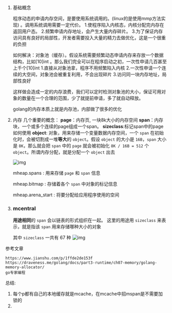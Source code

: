 1. 基础概念

   程序动态的申请内存空间，是要使用系统调用的。(linux的是使用mmp方法实现)  。调用系统调用需要一定代价。
   	1.使程序陷入内核态，内核分配完内存在返回用户态。
   	2.频繁申请内存地址，会产生大量内存碎片。
   	3.为了保证内存访问具有良好的局部性，开发者需要投入大量的精力去做优化，这是一个很重的负担

   如何解决：对象池（缓存）。假设系统需要频繁动态申请内存来存放一个数据结构，比如[10]int 。那么我们完全可以在程序启动之初，一次性申请几百甚至上千个[10]int 
   	 1.直接从对象池拿，程序不用频繁陷入内核
   	 2.一次性申请一个连续的大空间，对象池会被重复利用，不会出现碎片
   	 3.访问同一块内存地址，局部性良好

   这样做会造成一定的内存浪费，我们可以定时检测对象池的大小，保证可用对象的数量在一个合理的范围，少了就提前申请，多了就自动释放。

   golang的内存本质上就是内存池，内部做了很多的优化	

2. 内存
   几个重要的概念：
   **page**：内存页, 一块8k大小的内存空间
   **span**：内存块，一个或多个连续的page组成一个span。
   **sizeclass**:标记span中的page如何使用
   **object**: 对象，用来存储一个变量数据内存空间，一个 `span` 在初始化时，会被切割成一堆**等大**的 `object`。假设 `object` 的大小是 `16B`，`span` 大小是 `8K`，那么就会把 `span` 中的 `page` 就会被初始化 `8K / 16B = 512` 个 `object`。所谓内存分配，就是分配一个 `object` 出去

   <img src="https://upload-images.jianshu.io/upload_images/11662994-356f568da2987e54.png?imageMogr2/auto-orient/strip|imageView2/2/w/817/format/webp" alt="img" style="zoom:100%;" />

   mheap.spans : 用来存储 `page` 和 `span` 信息

   mheap.bitmap  :  存储着各个 `span` 中对象的标记信息

   mheap.arena_start : 将要分配给应用程序使用的空间

3. ### mcentral

   **用途相同**的 `span` 会以链表的形式组织在一起。 这里的用途用 `sizeclass` 来表示，就是指该 `span` 用来存储哪种大小的对象

   其中 `sizeclass` 一共有 67 种
   <img src="https://upload-images.jianshu.io/upload_images/11662994-730fc9b0a604aea1.png?imageMogr2/auto-orient/strip|imageView2/2/w/551/format/webp" alt="img" style="zoom:100%;" />

   

参考文章

```
https://www.jianshu.com/p/1ffde2de153f
https://draveness.me/golang/docs/part3-runtime/ch07-memory/golang-memory-allocator/
go专家编程
```





总结:

1. 每个p都有自己的本地缓存就是mcache，在mcache中招mspan是不需要加锁的
2. 
